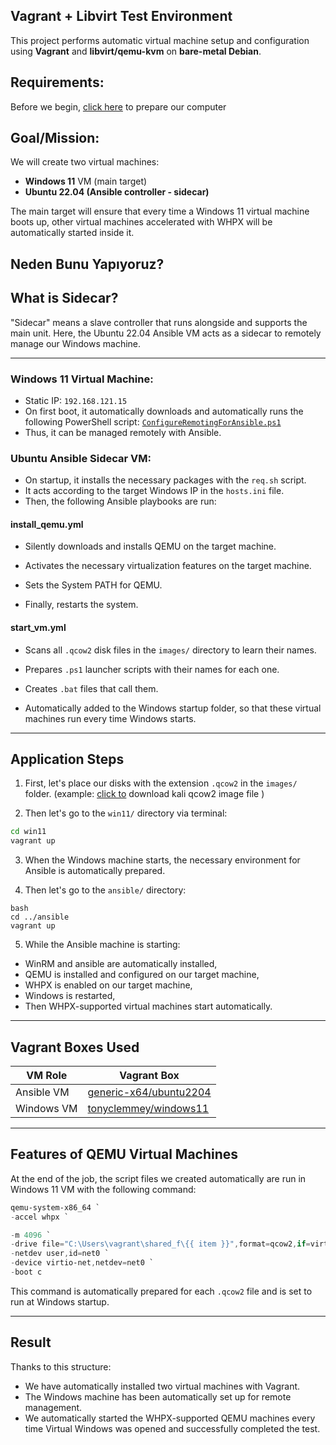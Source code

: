 ## Vagrant + Libvirt Test Environment

This project performs automatic virtual machine setup and configuration using **Vagrant** and **libvirt/qemu-kvm** on **bare-metal Debian**.



## Requirements:

Before we begin, [click here](https://github.com/ReqwerT/labenv/blob/main/libvirt/Installation_steps.md) to prepare our computer

## Goal/Mission:

We will create two virtual machines:

- **Windows 11** VM (main target)
- **Ubuntu 22.04 (Ansible controller - sidecar)**

The main target will ensure that every time a Windows 11 virtual machine boots up, other virtual machines accelerated with WHPX will be automatically started inside it.

## Neden Bunu Yapıyoruz?

## What is Sidecar?

"Sidecar" means a slave controller that runs alongside and supports the main unit. Here, the Ubuntu 22.04 Ansible VM acts as a sidecar to remotely manage our Windows machine.

---

### Windows 11 Virtual Machine:

- Static IP: `192.168.121.15`
- On first boot, it automatically downloads and automatically runs the following PowerShell script: 
[`ConfigureRemotingForAnsible.ps1`](https://raw.githubusercontent.com/ansible/ansible-documentation/devel/examples/scripts/ConfigureRemotingForAnsible.ps1)
- Thus, it can be managed remotely with Ansible.

### Ubuntu Ansible Sidecar VM:

- On startup, it installs the necessary packages with the `req.sh` script.
- It acts according to the target Windows IP in the `hosts.ini` file.
- Then, the following Ansible playbooks are run:

#### install_qemu.yml

- Silently downloads and installs QEMU on the target machine.
- Activates the necessary virtualization features on the target machine.

- Sets the System PATH for QEMU.

- Finally, restarts the system.

#### start_vm.yml

- Scans all `.qcow2` disk files in the `images/` directory to learn their names.

- Prepares `.ps1` launcher scripts with their names for each one.

- Creates `.bat` files that call them.

- Automatically added to the Windows startup folder, so that these virtual machines run every time Windows starts.
---

## Application Steps

1. First, let's place our disks with the extension `.qcow2` in the `images/` folder. (example: [click to](https://cdimage.kali.org/kali-2025.1c/kali-linux-2025.1c-qemu-amd64.7z) download kali qcow2 image file )

2. Then let's go to the `win11/` directory via terminal:

```bash
cd win11
vagrant up
```

3. When the Windows machine starts, the necessary environment for Ansible is automatically prepared.

4. Then let's go to the `ansible/` directory:

```
bash
cd ../ansible
vagrant up
```

5. While the Ansible machine is starting:
- WinRM and ansible are automatically installed,
- QEMU is installed and configured on our target machine,
- WHPX is enabled on our target machine,
- Windows is restarted,
- Then WHPX-supported virtual machines start automatically.

---

## Vagrant Boxes Used

| VM Role | Vagrant Box |
|--------------|--------------------------|
| Ansible VM | [generic-x64/ubuntu2204](https://portal.cloud.hashicorp.com/vagrant/discover/generic-x64/ubuntu2204) |
| Windows VM | [tonyclemmey/windows11](https://portal.cloud.hashicorp.com/vagrant/discover/tonyclemmey/windows11) |

---

## Features of QEMU Virtual Machines

At the end of the job, the script files we created automatically are run in Windows 11 VM with the following command:

```powershell
qemu-system-x86_64 `
-accel whpx `

-m 4096 `
-drive file="C:\Users\vagrant\shared_f\{{ item }}",format=qcow2,if=virtio `
-netdev user,id=net0 `
-device virtio-net,netdev=net0 `
-boot c
```

This command is automatically prepared for each `.qcow2` file and is set to run at Windows startup.

---

## Result

Thanks to this structure:

- We have automatically installed two virtual machines with Vagrant.
- The Windows machine has been automatically set up for remote management.
- We automatically started the WHPX-supported QEMU machines every time Virtual Windows was opened and successfully completed the test.

